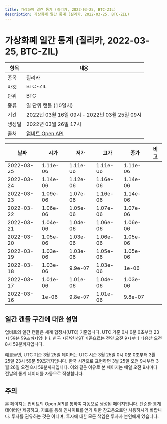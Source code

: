```yaml
---
title: 가상화폐 일간 통계 (질리카, 2022-03-25, BTC-ZIL)
description: 가상화폐 일간 통계 (질리카, 2022-03-25, BTC-ZIL)
---
```


가상화폐 일간 통계 (질리카, 2022-03-25, BTC-ZIL)
===

|항목|내용|
|--|--|
|종목|질리카|
|마켓|BTC-ZIL|
|단위|BTC|
|종류|일 단위 캔들 (10일치)|
|기간|2022년 03월 16일 09시 - 2022년 03월 25일 09시|
|생성일|2022년 03월 26일 17시|
|출처|[업비트 Open API](https://docs.upbit.com)|


|날짜|시가|저가|고가|종가|비고|
|--|--|--|--|--|--|
|2022-03-25|1.11e-06|1.11e-06|1.11e-06|1.11e-06|    |
|2022-03-24|1.14e-06|1.12e-06|1.16e-06|1.14e-06|    |
|2022-03-23|1.09e-06|1.07e-06|1.16e-06|1.14e-06|    |
|2022-03-22|1.06e-06|1.05e-06|1.07e-06|1.07e-06|    |
|2022-03-21|1.04e-06|1.04e-06|1.06e-06|1.06e-06|    |
|2022-03-20|1.05e-06|1.03e-06|1.06e-06|1.05e-06|    |
|2022-03-19|1.03e-06|1.03e-06|1.05e-06|1.05e-06|    |
|2022-03-18|1.03e-06|9.9e-07|1.03e-06|1e-06|    |
|2022-03-17|1.01e-06|1.01e-06|1.04e-06|1.03e-06|    |
|2022-03-16|1e-06|9.8e-07|1.01e-06|9.8e-07|    |


일간 캔들 구간에 대한 설명
---


업비트의 일간 캔들은 세계 협정시(UTC) 기준입니다. 
UTC 기준 0시 0분 0초부터 23시 59분 59초까지입니다. 
한국 시간인 KST 기준으로는 전일 오전 9시부터 다음날 오전 8시 59분까지입니다. 


예를들면, UTC 기준 3월 25일 데이터는 UTC 시준 3월 25일 0시 0분 0초부터 3월 25일 23시 59분 59초까지입니다. 
한국 시간으로 표현하면 3월 25일 오전 9시부터 3월 26일 오전 8시 59분까지입니다. 
이와 같은 이유로 본 페이지는 매일 오전 9시마다 전날의 통계 데이터를 자동으로 작성합니다. 


주의
---


본 페이지는 업비트의 Open API를 통하여 자동으로 생성된 페이지입니다. 
단순한 통계 데이터만 제공하고, 자료를 통해 인사이트를 얻기 위한 참고용으로만 사용하시기 바랍니다. 
투자를 권유하는 것은 아니며, 투자에 대한 모든 책임은 투자자 본인에게 있습니다. 
